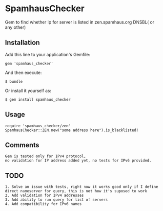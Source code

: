 # SpamhausChecker

Gem to find whether Ip for server is listed in zen.spamhaus.org DNSBL( or any other)

## Installation

Add this line to your application's Gemfile:

    gem 'spamhaus_checker'

And then execute:

    $ bundle

Or install it yourself as:

    $ gem install spamhaus_checker

## Usage
    
    require 'spamhaus_checker/zen'
    SpamhausChecker::ZEN.new("some address here").is_blacklisted?

## Comments 
    
    Gem is tested only for IPv4 protocol, 
    no validation for IP address added yet, no tests for IPv6 provided.

## TODO 
    
    1. Solve an issue with tests, right now it works good only if I define direct nameserver for query, this is not how it's suposed to work
    2. Add validation for IPv4 addresses
    3. Add ability to run query for list of servers
    4. Add compatibility for IPv6 names
    

